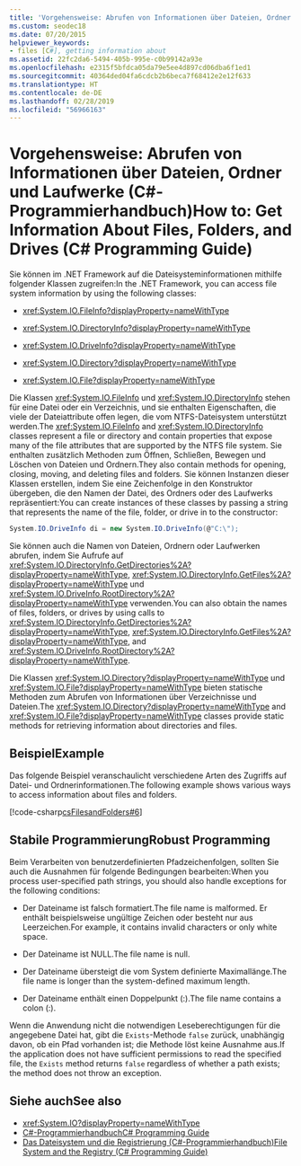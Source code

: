 ```yaml
---
title: 'Vorgehensweise: Abrufen von Informationen über Dateien, Ordner und Laufwerke – C#-Programmierhandbuch'
ms.custom: seodec18
ms.date: 07/20/2015
helpviewer_keywords:
- files [C#], getting information about
ms.assetid: 22fc2da6-5494-405b-995e-c0b99142a93e
ms.openlocfilehash: e2315f5bfdca05da79e5ee4d897cd06dba6f1ed1
ms.sourcegitcommit: 40364ded04fa6cdcb2b6beca7f68412e2e12f633
ms.translationtype: HT
ms.contentlocale: de-DE
ms.lasthandoff: 02/28/2019
ms.locfileid: "56966163"
---
```

# <a name="how-to-get-information-about-files-folders-and-drives--c-programming-guide"></a><span data-ttu-id="f651c-102">Vorgehensweise: Abrufen von Informationen über Dateien, Ordner und Laufwerke (C#-Programmierhandbuch)</span><span class="sxs-lookup"><span data-stu-id="f651c-102">How to: Get Information About Files, Folders, and Drives  (C# Programming Guide)</span></span>
<span data-ttu-id="f651c-103">Sie können im .NET Framework auf die Dateisysteminformationen mithilfe folgender Klassen zugreifen:</span><span class="sxs-lookup"><span data-stu-id="f651c-103">In the .NET Framework, you can access file system information by using the following classes:</span></span>  
  
-   <xref:System.IO.FileInfo?displayProperty=nameWithType>  
  
-   <xref:System.IO.DirectoryInfo?displayProperty=nameWithType>  
  
-   <xref:System.IO.DriveInfo?displayProperty=nameWithType>  
  
-   <xref:System.IO.Directory?displayProperty=nameWithType>  
  
-   <xref:System.IO.File?displayProperty=nameWithType>  
  
 <span data-ttu-id="f651c-104">Die Klassen <xref:System.IO.FileInfo> und <xref:System.IO.DirectoryInfo> stehen für eine Datei oder ein Verzeichnis, und sie enthalten Eigenschaften, die viele der Dateiattribute offen legen, die vom NTFS-Dateisystem unterstützt werden.</span><span class="sxs-lookup"><span data-stu-id="f651c-104">The <xref:System.IO.FileInfo> and <xref:System.IO.DirectoryInfo> classes represent a file or directory and contain properties that expose many of the file attributes that are supported by the NTFS file system.</span></span> <span data-ttu-id="f651c-105">Sie enthalten zusätzlich Methoden zum Öffnen, Schließen, Bewegen und Löschen von Dateien und Ordnern.</span><span class="sxs-lookup"><span data-stu-id="f651c-105">They also contain methods for opening, closing, moving, and deleting files and folders.</span></span> <span data-ttu-id="f651c-106">Sie können Instanzen dieser Klassen erstellen, indem Sie eine Zeichenfolge in den Konstruktor übergeben, die den Namen der Datei, des Ordners oder des Laufwerks repräsentiert:</span><span class="sxs-lookup"><span data-stu-id="f651c-106">You can create instances of these classes by passing a string that represents the name of the file, folder, or drive in to the constructor:</span></span>  
  
```csharp  
System.IO.DriveInfo di = new System.IO.DriveInfo(@"C:\");  
```  
  
 <span data-ttu-id="f651c-107">Sie können auch die Namen von Dateien, Ordnern oder Laufwerken abrufen, indem Sie Aufrufe auf <xref:System.IO.DirectoryInfo.GetDirectories%2A?displayProperty=nameWithType>, <xref:System.IO.DirectoryInfo.GetFiles%2A?displayProperty=nameWithType> und <xref:System.IO.DriveInfo.RootDirectory%2A?displayProperty=nameWithType> verwenden.</span><span class="sxs-lookup"><span data-stu-id="f651c-107">You can also obtain the names of files, folders, or drives by using calls to <xref:System.IO.DirectoryInfo.GetDirectories%2A?displayProperty=nameWithType>, <xref:System.IO.DirectoryInfo.GetFiles%2A?displayProperty=nameWithType>, and <xref:System.IO.DriveInfo.RootDirectory%2A?displayProperty=nameWithType>.</span></span>  
  
 <span data-ttu-id="f651c-108">Die Klassen <xref:System.IO.Directory?displayProperty=nameWithType> und <xref:System.IO.File?displayProperty=nameWithType> bieten statische Methoden zum Abrufen von Informationen über Verzeichnisse und Dateien.</span><span class="sxs-lookup"><span data-stu-id="f651c-108">The <xref:System.IO.Directory?displayProperty=nameWithType> and <xref:System.IO.File?displayProperty=nameWithType> classes provide static methods for retrieving information about directories and files.</span></span>  
  
## <a name="example"></a><span data-ttu-id="f651c-109">Beispiel</span><span class="sxs-lookup"><span data-stu-id="f651c-109">Example</span></span>  
 <span data-ttu-id="f651c-110">Das folgende Beispiel veranschaulicht verschiedene Arten des Zugriffs auf Datei- und Ordnerinformationen.</span><span class="sxs-lookup"><span data-stu-id="f651c-110">The following example shows various ways to access information about files and folders.</span></span>  
  
 [!code-csharp[csFilesandFolders#6](~/samples/snippets/csharp/VS_Snippets_VBCSharp/csFilesAndFolders/CS/FileIteration.cs#6)]  
  
## <a name="robust-programming"></a><span data-ttu-id="f651c-111">Stabile Programmierung</span><span class="sxs-lookup"><span data-stu-id="f651c-111">Robust Programming</span></span>  
 <span data-ttu-id="f651c-112">Beim Verarbeiten von benutzerdefinierten Pfadzeichenfolgen, sollten Sie auch die Ausnahmen für folgende Bedingungen bearbeiten:</span><span class="sxs-lookup"><span data-stu-id="f651c-112">When you process user-specified path strings, you should also handle exceptions for the following conditions:</span></span>  
  
-   <span data-ttu-id="f651c-113">Der Dateiname ist falsch formatiert.</span><span class="sxs-lookup"><span data-stu-id="f651c-113">The file name is malformed.</span></span> <span data-ttu-id="f651c-114">Er enthält beispielsweise ungültige Zeichen oder besteht nur aus Leerzeichen.</span><span class="sxs-lookup"><span data-stu-id="f651c-114">For example, it contains invalid characters or only white space.</span></span>  
  
-   <span data-ttu-id="f651c-115">Der Dateiname ist NULL.</span><span class="sxs-lookup"><span data-stu-id="f651c-115">The file name is null.</span></span>  
  
-   <span data-ttu-id="f651c-116">Der Dateiname übersteigt die vom System definierte Maximallänge.</span><span class="sxs-lookup"><span data-stu-id="f651c-116">The file name is longer than the system-defined maximum length.</span></span>  
  
-   <span data-ttu-id="f651c-117">Der Dateiname enthält einen Doppelpunkt (:).</span><span class="sxs-lookup"><span data-stu-id="f651c-117">The file name contains a colon (:).</span></span>  
  
 <span data-ttu-id="f651c-118">Wenn die Anwendung nicht die notwendigen Leseberechtigungen für die angegebene Datei hat, gibt die `Exists`-Methode `false` zurück, unabhängig davon, ob ein Pfad vorhanden ist; die Methode löst keine Ausnahme aus.</span><span class="sxs-lookup"><span data-stu-id="f651c-118">If the application does not have sufficient permissions to read the specified file, the `Exists` method returns `false` regardless of whether a path exists; the method does not throw an exception.</span></span>  
  
## <a name="see-also"></a><span data-ttu-id="f651c-119">Siehe auch</span><span class="sxs-lookup"><span data-stu-id="f651c-119">See also</span></span>

- <xref:System.IO?displayProperty=nameWithType>
- [<span data-ttu-id="f651c-120">C#-Programmierhandbuch</span><span class="sxs-lookup"><span data-stu-id="f651c-120">C# Programming Guide</span></span>](../../../csharp/programming-guide/index.md)
- [<span data-ttu-id="f651c-121">Das Dateisystem und die Registrierung (C#-Programmierhandbuch)</span><span class="sxs-lookup"><span data-stu-id="f651c-121">File System and the Registry (C# Programming Guide)</span></span>](../../../csharp/programming-guide/file-system/index.md)
